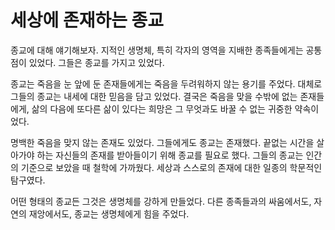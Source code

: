 # 세상에 존재하는 종교

종교에 대해 얘기해보자. 지적인 생명체, 특히 각자의 영역을 지배한 종족들에게는 공통점이 있었다. 그들은 종교를 가지고 있었다.

종교는 죽음을 눈 앞에 둔 존재들에게는 죽음을 두려워하지 않는 용기를 주었다. 대체로 그들의 종교는 내세에 대한 믿음을 담고 있었다. 결국은 죽음을 맞을 수밖에 없는 존재들에게, 삶의 다음에 또다른 삶이 있다는 희망은 그 무엇과도 바꿀 수 없는 귀중한 약속이었다.

명백한 죽음을 맞지 않는 존재도 있었다. 그들에게도 종교는 존재했다. 끝없는 시간을 살아가야 하는 자신들의 존재를 받아들이기 위해 종교를 필요로 했다. 그들의 종교는 인간의 기준으로 보았을 때 철학에 가까웠다. 세상과 스스로의 존재에 대한 일종의 학문적인 탐구였다.

어떤 형태의 종교든 그것은 생명체를 강하게 만들었다. 다른 종족들과의 싸움에서도, 자연의 재앙에서도, 종교는 생명체에게 힘을 주었다.
